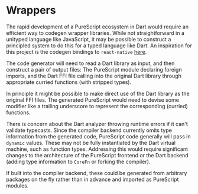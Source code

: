 # Wrappers

The rapid development of a PureScript ecosystem in Dart would require an efficient way to codegen wrapper libraries.  While not straightforward in a unityped language like JavaScript, it may be possible to construct a principled system to do this for a typed language like Dart. An inspiration for this project is the codegen bindings to `react-native` [here](https://github.com/dwhitney/purescript-react-basic-native/tree/master/codegen).

The code generator will need to read a Dart library as input, and then construct a pair of output files:  The PureScript module declaring foreign imports, and the Dart FFI file calling into the original Dart library through appropriate curried functions (with stripped types).

In principle it might be possible to make direct use of the Dart library as the original FFI files.  The generated PureScript would need to devise some modifier like a trailing underscore to represent the corresponding (curried) functions.

There is concern about the Dart analyzer throwing runtime errors if it can't validate typecasts. Since the compiler backend currently omits type information from the generated code, PureScript code generally will pass in `dynamic` values.  These may not be fully instantiated by the Dart virtual machine, such as function types.  Addressing this would require significant changes to the architecture of the PureScript frontend or the Dart backend (adding type information to `CoreFn` or forking the compiler).

If built into the compiler backend, these could be generated from arbitrary packages on the fly rather than in advance and imported as PureScript modules.
